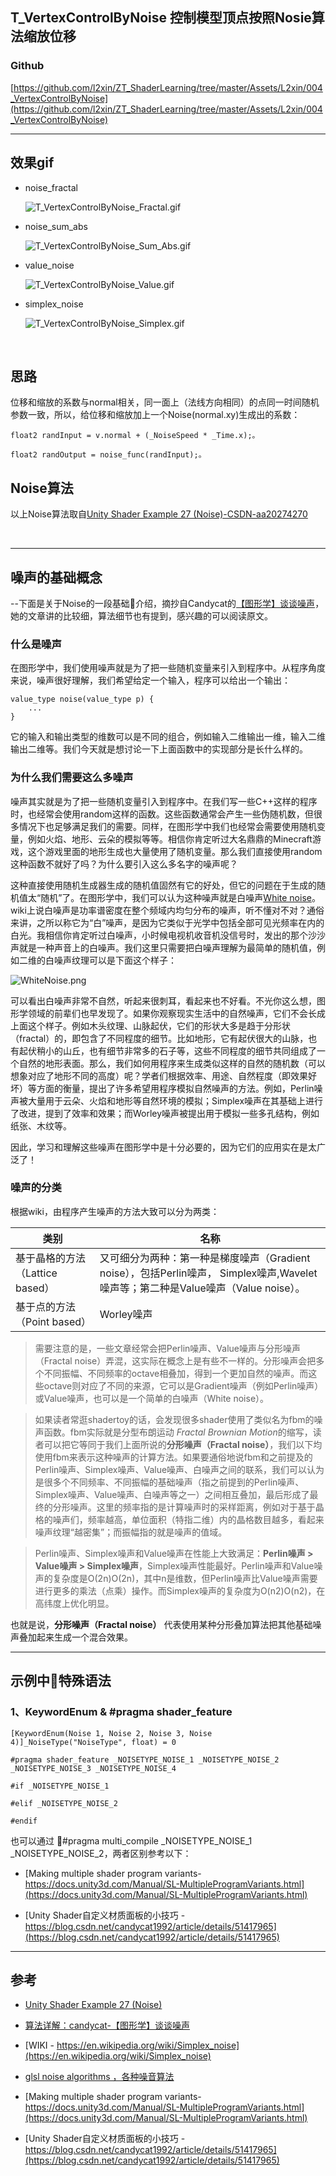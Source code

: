 ## T_VertexControlByNoise 控制模型顶点按照Nosie算法缩放位移

### Github
[https://github.com/l2xin/ZT_ShaderLearning/tree/master/Assets/L2xin/004_VertexControlByNoise](https://github.com/l2xin/ZT_ShaderLearning/tree/master/Assets/L2xin/004_VertexControlByNoise)

----------
## 效果gif

* noise_fractal
  
    ![T_VertexControlByNoise_Fractal.gif](T_VertexControlByNoise_Fractal.gif)

* noise_sum_abs
  
    ![T_VertexControlByNoise_Sum_Abs.gif](T_VertexControlByNoise_Sum_Abs.gif)

* value_noise
  
    ![T_VertexControlByNoise_Value.gif](T_VertexControlByNoise_Value.gif)

* simplex_noise
    
    ![T_VertexControlByNoise_Simplex.gif](T_VertexControlByNoise_Simplex.gif)

<br>

## 思路
位移和缩放的系数与normal相关，同一面上（法线方向相同）的点同一时间随机参数一致，所以，给位移和缩放加上一个Noise(normal.xy)生成出的系数：
```
float2 randInput = v.normal + (_NoiseSpeed * _Time.x);。
```
```
float2 randOutput = noise_func(randInput);。
```


## Noise算法
以上Noise算法取自[Unity Shader Example 27 (Noise)-CSDN-aa20274270](https://blog.csdn.net/aa20274270/article/details/78202471)

<br>

---------

## 噪声的基础概念

--下面是关于Noise的一段基础介绍，摘抄自Candycat的[【图形学】谈谈噪声](https://blog.csdn.net/candycat1992/article/details/50346469 )，她的文章讲的比较细，算法细节也有提到，感兴趣的可以阅读原文。

### 什么是噪声
在图形学中，我们使用噪声就是为了把一些随机变量来引入到程序中。从程序角度来说，噪声很好理解，我们希望给定一个输入，程序可以给出一个输出：

```
value_type noise(value_type p) {
    ...
}
```

它的输入和输出类型的维数可以是不同的组合，例如输入二维输出一维，输入二维输出二维等。我们今天就是想讨论一下上面函数中的实现部分是长什么样的。

### 为什么我们需要这么多噪声
噪声其实就是为了把一些随机变量引入到程序中。在我们写一些C++这样的程序时，也经常会使用random这样的函数。这些函数通常会产生一些伪随机数，但很多情况下也足够满足我们的需要。同样，在图形学中我们也经常会需要使用随机变量，例如火焰、地形、云朵的模拟等等。相信你肯定听过大名鼎鼎的Minecraft游戏，这个游戏里面的地形生成也大量使用了随机变量。那么我们直接使用random这种函数不就好了吗？为什么要引入这么多名字的噪声呢？

这种直接使用随机生成器生成的随机值固然有它的好处，但它的问题在于生成的随机值太“随机”了。在图形学中，我们可以认为这种噪声就是白噪声[White noise](https://en.wikipedia.org/wiki/White_noise)。wiki上说白噪声是功率谱密度在整个频域内均匀分布的噪声，听不懂对不对？通俗来讲，之所以称它为“白”噪声，是因为它类似于光学中包括全部可见光频率在内的白光。我相信你肯定听过白噪声，小时候电视机收音机没信号时，发出的那个沙沙声就是一种声音上的白噪声。我们这里只需要把白噪声理解为最简单的随机值，例如二维的白噪声纹理可以是下面这个样子：

![WhiteNoise.png](WhiteNoise.png)

可以看出白噪声非常不自然，听起来很刺耳，看起来也不好看。不光你这么想，图形学领域的前辈们也早发现了。如果你观察现实生活中的自然噪声，它们不会长成上面这个样子。例如木头纹理、山脉起伏，它们的形状大多是趋于分形状（fractal）的，即包含了不同程度的细节。比如地形，它有起伏很大的山脉，也有起伏稍小的山丘，也有细节非常多的石子等，这些不同程度的细节共同组成了一个自然的地形表面。那么，我们如何用程序来生成类似这样的自然的随机数（可以想象对应了地形不同的高度）呢？学者们根据效率、用途、自然程度（即效果好坏）等方面的衡量，提出了许多希望用程序模拟自然噪声的方法。例如，Perlin噪声被大量用于云朵、火焰和地形等自然环境的模拟；Simplex噪声在其基础上进行了改进，提到了效率和效果；而Worley噪声被提出用于模拟一些多孔结构，例如纸张、木纹等。

因此，学习和理解这些噪声在图形学中是十分必要的，因为它们的应用实在是太广泛了！

### 噪声的分类

根据wiki，由程序产生噪声的方法大致可以分为两类：

|类别|名称|
|-|-|
|基于晶格的方法（Lattice based）|又可细分为两种：第一种是梯度噪声（Gradient noise），包括Perlin噪声， Simplex噪声,Wavelet噪声等；第二种是Value噪声（Value noise）。|
|基于点的方法（Point based）|Worley噪声|

> 需要注意的是，一些文章经常会把Perlin噪声、Value噪声与分形噪声（Fractal noise）弄混，这实际在概念上是有些不一样的。分形噪声会把多个不同振幅、不同频率的octave相叠加，得到一个更加自然的噪声。而这些octave则对应了不同的来源，它可以是Gradient噪声（例如Perlin噪声）或Value噪声，也可以是一个简单的白噪声（White noise）。

> 如果读者常逛shadertoy的话，会发现很多shader使用了类似名为fbm的噪声函数。fbm实际就是分型布朗运动 *Fractal Brownian Motion*的缩写，读者可以把它等同于我们上面所说的**分形噪声（Fractal noise）**，我们以下均使用fbm来表示这种噪声的计算方法。如果要通俗地说fbm和之前提及的Perlin噪声、Simplex噪声、Value噪声、白噪声之间的联系，我们可以认为是很多个不同频率、不同振幅的基础噪声（指之前提到的Perlin噪声、Simplex噪声、Value噪声、白噪声等之一）之间相互叠加，最后形成了最终的分形噪声。这里的频率指的是计算噪声时的采样距离，例如对于基于晶格的噪声们，频率越高，单位面积（特指二维）内的晶格数目越多，看起来噪声纹理“越密集”；而振幅指的就是噪声的值域。


> Perlin噪声、Simplex噪声和Value噪声在性能上大致满足：**Perlin噪声 > Value噪声 > Simplex噪声**，Simplex噪声性能最好。Perlin噪声和Value噪声的复杂度是O(2n)O(2n)，其中n是维数，但Perlin噪声比Value噪声需要进行更多的乘法（点乘）操作。而Simplex噪声的复杂度为O(n2)O(n2)，在高纬度上优化明显。

也就是说，**分形噪声（Fractal noise）** 代表使用某种分形叠加算法把其他基础噪声叠加起来生成一个混合效果。

-------------------

## 示例中特殊语法

### 1、KeywordEnum & #pragma shader_feature

```
[KeywordEnum(Noise 1, Noise 2, Noise 3, Noise 4)]_NoiseType("NoiseType", float) = 0
```

```
#pragma shader_feature _NOISETYPE_NOISE_1 _NOISETYPE_NOISE_2 _NOISETYPE_NOISE_3 _NOISETYPE_NOISE_4
```

```
#if _NOISETYPE_NOISE_1

#elif _NOISETYPE_NOISE_2

#endif
```


也可以通过 #pragma multi_compile _NOISETYPE_NOISE_1 _NOISETYPE_NOISE_2，两者区别参考以下：

* [Making multiple shader program variants-https://docs.unity3d.com/Manual/SL-MultipleProgramVariants.html](https://docs.unity3d.com/Manual/SL-MultipleProgramVariants.html)

* [Unity Shader自定义材质面板的小技巧 - https://blog.csdn.net/candycat1992/article/details/51417965](https://blog.csdn.net/candycat1992/article/details/51417965)


-------

## 参考

* [Unity Shader Example 27 (Noise)](https://blog.csdn.net/aa20274270/article/details/78202471)
  
* [算法详解：candycat-【图形学】谈谈噪声](https://blog.csdn.net/candycat1992/article/details/50346469)
 
* [WIKI - https://en.wikipedia.org/wiki/Simplex_noise](https://en.wikipedia.org/wiki/Simplex_noise)
 
* [glsl noise algorithms ，各种噪音算法](https://blog.csdn.net/lynon/article/details/78957106)

* [Making multiple shader program variants-https://docs.unity3d.com/Manual/SL-MultipleProgramVariants.html](https://docs.unity3d.com/Manual/SL-MultipleProgramVariants.html)

* [Unity Shader自定义材质面板的小技巧 - https://blog.csdn.net/candycat1992/article/details/51417965](https://blog.csdn.net/candycat1992/article/details/51417965)
